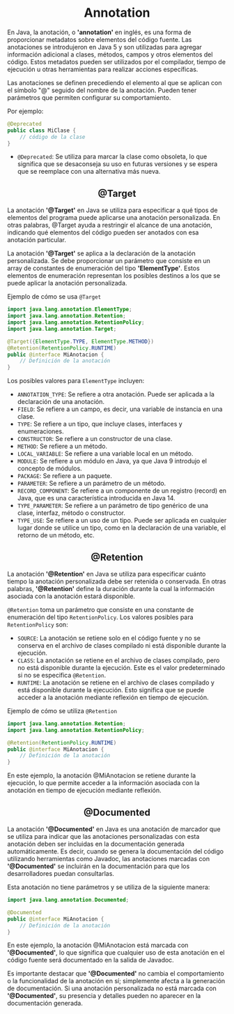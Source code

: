 <h1 align="center">Annotation</h1>
<p>En Java, la anotación, o <b>'annotation'</b> en inglés, es una forma de proporcionar metadatos sobre elementos del código fuente. Las anotaciones se introdujeron en Java 5 y son utilizadas para agregar información adicional a clases, métodos, campos y otros elementos del código. Estos metadatos pueden ser utilizados por el compilador, tiempo de ejecución u otras herramientas para realizar acciones específicas.</p>
<p>Las anotaciones se definen precediendo el elemento al que se aplican con el símbolo "@" seguido del nombre de la anotación. Pueden tener parámetros que permiten configurar su comportamiento.</p>
Por ejemplo:

```java
@Deprecated
public class MiClase {
    // código de la clase
}
```
-  `@Deprecated`: Se utiliza para marcar la clase como obsoleta, lo que significa que se desaconseja su uso en futuras versiones y se espera que se reemplace con una alternativa más nueva.
<h2 align="center">@Target</h2>
<p>La anotación <b>'@Target'</b> en Java se utiliza para especificar a qué tipos de elementos del programa puede aplicarse una anotación personalizada. En otras palabras, @Target ayuda a restringir el alcance de una anotación, indicando qué elementos del código pueden ser anotados con esa anotación particular.</p>
<p>La anotación <b>'@Target'</b> se aplica a la declaración de la anotación personalizada. Se debe proporcionar un parámetro que consiste en un array de constantes de enumeración del tipo <b>'ElementType'</b>. Estos elementos de enumeración representan los posibles destinos a los que se puede aplicar la anotación personalizada.</p>

Ejemplo de cómo se usa `@Target`
```java
import java.lang.annotation.ElementType;
import java.lang.annotation.Retention;
import java.lang.annotation.RetentionPolicy;
import java.lang.annotation.Target;

@Target({ElementType.TYPE, ElementType.METHOD})
@Retention(RetentionPolicy.RUNTIME)
public @interface MiAnotacion {
    // Definición de la anotación
}
```
Los posibles valores para `ElementType` incluyen:
-  `ANNOTATION_TYPE`: Se refiere a otra anotación. Puede ser aplicada a la declaración de una anotación.
-  `FIELD`: Se refiere a un campo, es decir, una variable de instancia en una clase.
-  `TYPE`: Se refiere a un tipo, que incluye clases, interfaces y enumeraciones.
-  `CONSTRUCTOR`: Se refiere a un constructor de una clase.
-  `METHOD`: Se refiere a un método.
-  `LOCAL_VARIABLE`: Se refiere a una variable local en un método.
-  `MODULE`: Se refiere a un módulo en Java, ya que Java 9 introdujo el concepto de módulos.
-  `PACKAGE`: Se refiere a un paquete.
-  `PARAMETER`: Se refiere a un parámetro de un método.
-  `RECORD_COMPONENT`: Se refiere a un componente de un registro (record) en Java, que es una característica introducida en Java 14.
-  `TYPE_PARAMETER`: Se refiere a un parámetro de tipo genérico de una clase, interfaz, método o constructor.
-  `TYPE_USE`: Se refiere a un uso de un tipo. Puede ser aplicada en cualquier lugar donde se utilice un tipo, como en la declaración de una variable, el retorno de un método, etc.
<h2 align="center">@Retention</h2>
<p>La anotación <b>'@Retention'</b> en Java se utiliza para especificar cuánto tiempo la anotación personalizada debe ser retenida o conservada. En otras palabras, <b>'@Retention'</b> define la duración durante la cual la información asociada con la anotación estará disponible.</p>

`@Retention` toma un parámetro que consiste en una constante de enumeración del tipo `RetentionPolicy`. Los valores posibles para `RetentionPolicy` son:
-  `SOURCE`: La anotación se retiene solo en el código fuente y no se conserva en el archivo de clases compilado ni está disponible durante la ejecución.
-  `CLASS`: La anotación se retiene en el archivo de clases compilado, pero no está disponible durante la ejecución. Este es el valor predeterminado si no se especifica `@Retention`.
-  `RUNTIME`: La anotación se retiene en el archivo de clases compilado y está disponible durante la ejecución. Esto significa que se puede acceder a la anotación mediante reflexión en tiempo de ejecución.

Ejemplo de cómo se utiliza `@Retention`
```java
import java.lang.annotation.Retention;
import java.lang.annotation.RetentionPolicy;

@Retention(RetentionPolicy.RUNTIME)
public @interface MiAnotacion {
    // Definición de la anotación
}
```
En este ejemplo, la anotación @MiAnotacion se retiene durante la ejecución, lo que permite acceder a la información asociada con la anotación en tiempo de ejecución mediante reflexión.
<h2 align="center">@Documented</h2>
<p>La anotación <b>'@Documented'</b> en Java es una anotación de marcador que se utiliza para indicar que las anotaciones personalizadas con esta anotación deben ser incluidas en la documentación generada automáticamente. Es decir, cuando se genera la documentación del código utilizando herramientas como Javadoc, las anotaciones marcadas con <b>'@Documented'</b> se incluirán en la documentación para que los desarrolladores puedan consultarlas.</p>

Esta anotación no tiene parámetros y se utiliza de la siguiente manera:
```java
import java.lang.annotation.Documented;

@Documented
public @interface MiAnotacion {
    // Definición de la anotación
}

```
<p>En este ejemplo, la anotación @MiAnotacion está marcada con <b>'@Documented'</b>, lo que significa que cualquier uso de esta anotación en el código fuente será documentado en la salida de Javadoc.</p>
<p>Es importante destacar que <b>'@Documented'</b> no cambia el comportamiento o la funcionalidad de la anotación en sí; simplemente afecta a la generación de documentación. Si una anotación personalizada no está marcada con <b>'@Documented'</b>, su presencia y detalles pueden no aparecer en la documentación generada.</p>
